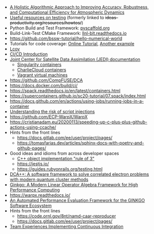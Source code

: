 <!-- testing-advanced-short -->
  * [A Holistic Algorithmic Approach to Improving Accuracy, Robustness, and Computational  Efficiency for Atmospheric Dynamics](https://doi.org/10.1137/19M128435X)
  * [Useful resources on testing](https://bssw.io/items?topic=testing) (formerly linked to ~~ideas-productivity.org/resources/howtos/~~)
  * Python Build and Test Framework: [pyscaffold.org](https://pyscaffold.org)
  * Build-Link-Test CMake Framework: [llnl-blt.readthedocs.io](https://llnl-blt.readthedocs.io)
  * https://github.com/bssw-tutorial/hello-numerical-world
  * Tutorials for code coverage: [Online Tutorial](https://github.com/amklinv/morpheus), [Another example](https://github.com/jrdoneal/infrastructure)
  * [Lcov](http://ltp.sourceforge.net/coverage/lcov.php)
  * [CI/CD Introduction](https://docs.gitlab.com/ee/ci/introduction/)
  * [Joint Center for Satellite Data Assimilation (JEDI) documentation](https://jointcenterforsatellitedataassimilation-jedi-docs.readthedocs-hosted.com/)
    * [Singularity containers](https://jointcenterforsatellitedataassimilation-jedi-docs.readthedocs-hosted.com/en/1.3.0/using/jedi_environment/singularity.html)
    * [CharlieCloud containers](https://jointcenterforsatellitedataassimilation-jedi-docs.readthedocs-hosted.com/en/1.3.0/using/jedi_environment/charliecloud.html)
    * [Vagrant virtual machines](https://jointcenterforsatellitedataassimilation-jedi-docs.readthedocs-hosted.com/en/1.3.0/using/jedi_environment/vagrant.html)
  * <https://github.com/CompFUSE/DCA>
  * <https://docs.docker.com/build/ci/>
  * <https://spack.readthedocs.io/en/latest/containers.html>
  * <https://supercontainers.github.io/sc20-tutorial/07.spack/index.html>
  * <https://docs.github.com/en/actions/using-jobs/running-jobs-in-a-container>
  * [Understanding the risk of script injections](https://docs.github.com/en/actions/learn-github-actions/security-hardening-for-github-actions#understanding-the-risk-of-script-injections)
  * <https://github.com/ECP-WarpX/WarpX>
  * <https://cristianadam.eu/20200113/speeding-up-c-plus-plus-github-actions-using-ccache/>
  * Hints from the front lines
    * <https://docs.gitlab.com/ee/user/project/pages/>
    * <https://tomasfarias.dev/articles/sphinx-docs-with-poetry-and-github-pages/>
  * Good ideas and idioms from across developer spaces
    * [C++ object implementation "rule of 3"](https://en.cppreference.com/w/cpp/language/rule_of_three)
    * <https://jestjs.io/>
    * <https://guides.rubyonrails.org/testing.html>
  * [DCA++: A software framework to solve correlated electron problems with modern quantum cluster methods](https://doi.org/10.1016/j.cpc.2019.01.006)
  * [Ginkgo: A Modern Linear Operator Algebra Framework for High Performance Computing](https://doi.org/10.1145/3480935)
  * <https://warpx.readthedocs.io/>
  * [An Automated Performance Evaluation Framework for the GINKGO Software Ecosystem](https://icl.utk.edu/~hanzt/tmp/PerformanceDatabase.pdf)
  * Hints from the front lines
    * <https://code.ornl.gov/8nt/namd-caar-reproducer>
    * <https://docs.gitlab.com/ee/user/project/pages/>
  * [Team Experiences Implementing Continuous Integration](https://bssw.io/blog_posts/bright-spots-team-experiences-implementing-continuous-integration)
